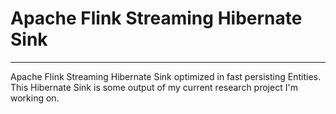 # Apache Flink Streaming Hibernate Sink

-----

Apache Flink Streaming Hibernate Sink optimized in fast persisting Entities.
This Hibernate Sink is some output of my current research project I'm working on.
